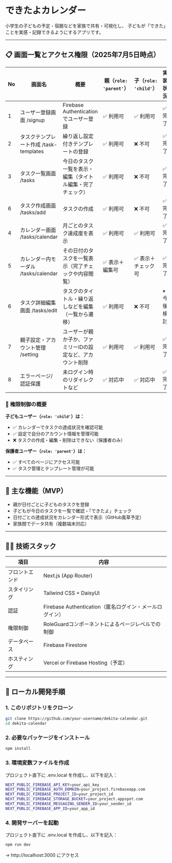 # できたよカレンダー

小学生の子どもの予定・宿題などを家族で共有・可視化し、
子どもが「できた」ことを実感・記録できるようにするアプリです。

---

## 📋 画面一覧とアクセス権限（2025年7月5日時点）

| No  | 画面名                                 | 概要                                                       | 親（`role: 'parent'`） | 子（`role: 'child'`） | 実装状況    |
| --- | -------------------------------------- | ---------------------------------------------------------- | ---------------------- | --------------------- | ----------- |
| 1   | ユーザー登録画面 /signup               | Firebase Authenticationでユーザー登録                      | ✅ 利用可              | ✅ 利用可             | ✅ 完了     |
| 2   | タスクテンプレート作成 /task-templates | 繰り返し設定付きテンプレートの登録                         | ✅ 利用可              | ❌ 不可               | ✅ 完了     |
| 3   | タスク一覧画面 /tasks                  | 今日のタスク一覧を表示・編集（タイトル編集・完了チェック） | ✅ 利用可              | ❌ 不可               | ✅ 完了     |
| 6   | タスク作成画面 /tasks/add              | タスクの作成                                               | ✅ 利用可              | ❌ 不可               | ✅ 完了     |
| 4   | カレンダー画面 /tasks/calendar         | 月ごとのタスク達成度を表示                                 | ✅ 利用可              | ✅ 利用可             | ✅ 完了     |
| 5   | カレンダー内モーダル /tasks/calendar   | その日付のタスクを一覧表示（完了チェックや内容閲覧）       | ✅ 表示＋編集可        | ✅ 表示＋チェック可   | ✅ 完了     |
| 6   | タスク詳細編集画面 /tasks/edit         | タスクのタイトル・繰り返しなどを編集（一覧から遷移）       | ✅ 利用可              | ❌ 不可               | ⏸ 今後検討 |
| 7   | 親子設定・アカウント管理 /setting      | ユーザーが親か子か、ファミリーIDの設定など、アカウント削除 | ✅ 利用可              | ✅ 利用可             | ✅ 完了     |
| 8   | エラーページ/認証保護                  | 未ログイン時のリダイレクトなど                             | ✅ 対応中              | ✅ 対応中             | ✅ 完了     |

### 🔐 権限制御の概要

**子どもユーザー（`role: 'child'`）は：**

- ✅ カレンダーでタスクの達成状況を確認可能
- ✅ 設定で自分のアカウント情報を管理可能
- ❌ タスクの作成・編集・削除はできない（保護者のみ）

**保護者ユーザー（`role: 'parent'`）は：**

- ✅ すべてのページにアクセス可能
- ✅ タスク管理とテンプレート管理が可能

---

## 🎯 主な機能（MVP）

- 親が日付ごとに子どものタスクを登録
- 子どもが今日のタスクを一覧で確認・「できたよ」チェック
- 日付ごとの達成状況をカレンダー形式で表示（GitHub風草予定）
- 家族間でデータ共有（複数端末対応）

---

## 🧑‍💻 技術スタック

| 項目           | 内容                                                    |
| -------------- | ------------------------------------------------------- |
| フロントエンド | Next.js (App Router)                                    |
| スタイリング   | Tailwind CSS + DaisyUI                                  |
| 認証           | Firebase Authentication（匿名ログイン・メールログイン） |
| 権限制御       | RoleGuardコンポーネントによるページレベルでの制御       |
| データベース   | Firebase Firestore                                      |
| ホスティング   | Vercel or Firebase Hosting（予定）                      |

---

## 🚀 ローカル開発手順

### 1. このリポジトリをクローン

```bash
git clone https://github.com/your-username/dekita-calendar.git
cd dekita-calendar
```

### 2. 必要なパッケージをインストール

```bash
npm install
```

### 3. 環境変数ファイルを作成

プロジェクト直下に .env.local を作成し、以下を記入：

```bash
NEXT_PUBLIC_FIREBASE_API_KEY=your_api_key
NEXT_PUBLIC_FIREBASE_AUTH_DOMAIN=your_project.firebaseapp.com
NEXT_PUBLIC_FIREBASE_PROJECT_ID=your_project_id
NEXT_PUBLIC_FIREBASE_STORAGE_BUCKET=your_project.appspot.com
NEXT_PUBLIC_FIREBASE_MESSAGING_SENDER_ID=your_sender_id
NEXT_PUBLIC_FIREBASE_APP_ID=your_app_id
```

### 4. 開発サーバーを起動

プロジェクト直下に .env.local を作成し、以下を記入：

```bash
npm run dev
```

→ http://localhost:3000 にアクセス
